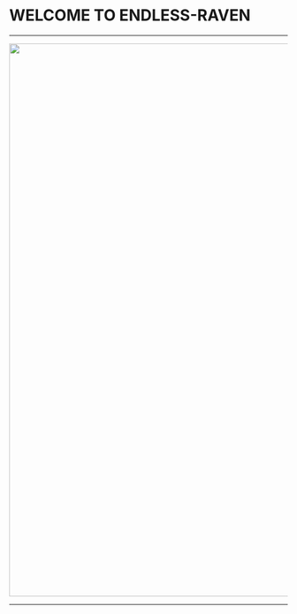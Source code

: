 # WELCOME TO ENDLESS-RAVEN
---
<p align="center" ><img  src = "Endless_Raven-Banner.png?raw=true" width = 1000px></p>

---
